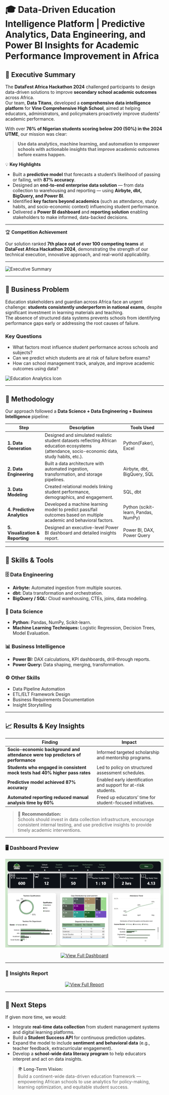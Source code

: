 # 🎓 **Data-Driven Education Intelligence Platform | Predictive Analytics, Data Engineering, and Power BI Insights for Academic Performance Improvement in Africa**

## 🚀 Executive Summary  

The **DataFest Africa Hackathon 2024** challenged participants to design data-driven solutions to improve **secondary school academic outcomes** across Africa.  
Our team, **Data Titans**, developed a **comprehensive data intelligence platform** for **Vine Comprehensive High School**, aimed at helping educators, administrators, and policymakers proactively improve students’ academic performance.  

With over **76% of Nigerian students scoring below 200 (50%) in the 2024 UTME**, our mission was clear:  
> **Use data analytics, machine learning, and automation to empower schools with actionable insights that improve academic outcomes before exams happen.**

💡 **Key Highlights**
- Built a **predictive model** that forecasts a student’s likelihood of passing or failing, with **87% accuracy**.  
- Designed an **end-to-end enterprise data solution** — from data collection to warehousing and reporting — using **Airbyte, dbt, BigQuery, and Power BI**.  
- Identified **key factors beyond academics** (such as attendance, study habits, and socio-economic context) influencing student performance.  
- Delivered a **Power BI dashboard** and **reporting solution** enabling stakeholders to make informed, data-backed decisions.  

---

🏆 **Competition Achievement**

Our solution ranked **7th place out of over 100 competing teams** at **DataFest Africa Hackathon 2024**, demonstrating the strength of our technical execution, innovative approach, and real-world applicability.

---

![Executive Summary](./images/Executive%20Summary.png)

---

## 🧩 Business Problem  

Education stakeholders and guardian across Africa face an urgent challenge: **students consistently underperform in national exams**, despite significant investment in learning materials and teaching.  
The absence of structured data systems prevents schools from identifying performance gaps early or addressing the root causes of failure.

### Key Questions
- What factors most influence student performance across schools and subjects?  
- Can we predict which students are at risk of failure before exams?  
- How can school management track, analyze, and improve academic outcomes using data?  

![Education Analytics Icon](https://cdn-icons-png.flaticon.com/512/3063/3063821.png)

---

## 🧠 Methodology  

Our approach followed a **Data Science + Data Engineering + Business Intelligence** pipeline:

| Step | Description | Tools Used |
|------|--------------|------------|
| **1. Data Generation** | Designed and simulated realistic student datasets reflecting African education ecosystems (attendance, socio-economic data, study habits, etc.). | Python(Faker), Excel |
| **2. Data Engineering** | Built a data architecture with automated ingestion, transformation, and storage pipelines. | Airbyte, dbt, BigQuery, SQL |
| **3. Data Modeling** | Created relational models linking student performance, demographics, and engagement. | SQL, dbt |
| **4. Predictive Analytics** | Developed a machine learning model to predict pass/fail outcomes based on multiple academic and behavioral factors. | Python (scikit-learn, Pandas, NumPy) |
| **5. Visualization & Reporting** | Designed an executive-level Power BI dashboard and detailed insights report. | Power BI, DAX, Power Query |

---

## 🧰 Skills & Tools  

### 🗄️ **Data Engineering**
- **Airbyte:** Automated ingestion from multiple sources.  
- **dbt:** Data transformation and orchestration.  
- **BigQuery / SQL:** Cloud warehousing, CTEs, joins, data modeling.  

### 🤖 **Data Science**
- **Python:** Pandas, NumPy, Scikit-learn.  
- **Machine Learning Techniques:** Logistic Regression, Decision Trees, Model Evaluation.  

### 📊 **Business Intelligence**
- **Power BI:** DAX calculations, KPI dashboards, drill-through reports.  
- **Power Query:** Data shaping, merging, transformation.  

### ⚙️ **Other Skills**
- Data Pipeline Automation  
- ETL/ELT Framework Design  
- Business Requirements Documentation  
- Insight Storytelling  

---

## 📈 Results & Key Insights  

| Finding | Impact |
|----------|---------|
| **Socio-economic background and attendance were top predictors of performance** | Informed targeted scholarship and mentorship programs. |
| **Students who engaged in consistent mock tests had 40% higher pass rates** | Led to policy on structured assessment schedules. |
| **Predictive model achieved 87% accuracy** | Enabled early identification and support for at-risk students. |
| **Automated reporting reduced manual analysis time by 60%** | Freed up educators’ time for student-focused initiatives. |

> 🎯 **Recommendation:**  
> Schools should invest in data collection infrastructure, encourage consistent internal testing, and use predictive insights to provide timely academic interventions.  

---

### 🖥️ Dashboard Preview  

![Dashboard Preview](./Images/Datathon.png)

<p align="center">
  <a href="./DataFest%20Project%20Dashboard.pdf" target="_blank">
    <img src="https://img.shields.io/badge/View_Full_Dashboard-PDF-orange?style=for-the-badge&logo=adobeacrobatreader" alt="View Full Dashboard">
  </a>
</p>

---

### 📑 Insights Report  


<p align="center">
  <a href="./Data Analysis/Vine%20Comprehensive%20High%20School%20Insghits%20Report%20(1).pdf" target="_blank">
    <img src="https://img.shields.io/badge/View_Full_Report-blue?style=for-the-badge&logo=microsoftpowerpoint" alt="View Full Report">
  </a>
</p>

---

## 🔮 Next Steps  

If given more time, we would:  
- Integrate **real-time data collection** from student management systems and digital learning platforms.  
- Build a **Student Success API** for continuous prediction updates.  
- Expand the model to include **sentiment and behavioral data** (e.g., teacher feedback, extracurricular engagement).  
- Develop a **school-wide data literacy program** to help educators interpret and act on data insights.  

> 🌍 **Long-Term Vision:**  
> Build a continent-wide data-driven education framework — empowering African schools to use analytics for policy-making, learning optimization, and equitable student success.



